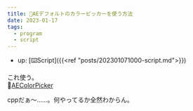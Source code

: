 ```yaml
---
title: 📝AEデフォルトのカラーピッカーを使う方法
date: 2023-01-17
tags:
  - program
  - script
---
```


- up: [⌨️Script]({{<ref "posts/202301071000-script.md">}})

これ使う。  
📝[AEColorPicker](https://github.com/Belonit/AEColorPicker)  

cppだぁ～……。何やってるか全然わからん。